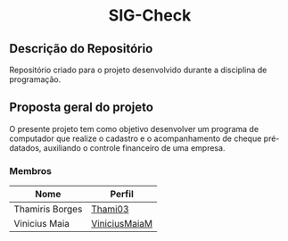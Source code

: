 <h1 align = "center">SIG-Check</h1>

## Descrição do Repositório 

Repositório criado para o projeto desenvolvido durante a disciplina de programação.

## Proposta geral do projeto

O presente projeto tem como objetivo desenvolver um programa de computador que realize o cadastro e o acompanhamento de cheque pré-datados, auxiliando o controle financeiro de uma empresa.

### Membros
| Nome            | Perfil                                          |
|-----------------|-------------------------------------------------|
| Thamiris Borges |[Thami03](https://github.com/Thami03)            |
| Vinicius Maia   |[ViniciusMaiaM](https://github.com/ViniciusMaiaM)|
